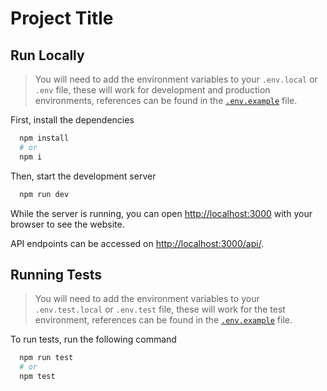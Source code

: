 # Project Title

## Run Locally

> You will need to add the environment variables to your `.env.local` or `.env` file, these will work for development and production environments, references can be found in the [`.env.example`](.env.example) file.

First, install the dependencies

```bash
  npm install
  # or
  npm i
```

Then, start the development server

```bash
  npm run dev
```

While the server is running, you can open [http://localhost:3000](http://localhost:3000) with your browser to see the website.

API endpoints can be accessed on [http://localhost:3000/api/](http://localhost:3000/api/).

## Running Tests

> You will need to add the environment variables to your `.env.test.local` or `.env.test` file, these will work for the test environment, references can be found in the [`.env.example`](.env.example) file.

To run tests, run the following command

```bash
  npm run test
  # or
  npm test
```
